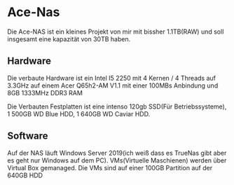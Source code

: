 # Ace-Nas

Die Ace-NAS ist ein kleines Projekt von mir mit bissher 1.1TB(RAW) und soll insgesamt eine kapazität von 30TB haben.

## Hardware

Die verbaute Hardware ist ein Intel I5 2250 mit 4 Kernen / 4 Threads auf 3.3GHz auf einem Acer Q65h2-AM V1.1 mit einer 100MBs Anbindung und 8GB 1333MHz DDR3 RAM

Die Verbauten Festplatten ist eine intenso 120gb SSD(Für Betriebssysteme), 1 500GB WD Blue HDD, 1 640GB WD Caviar HDD.

## Software
Auf der NAS läuft Windows Server 2019(ich weiß dass es TrueNas gibt aber es geht nur Windows auf dem PC). VMs(Virtuelle Maschienen) werden über Virtual Box gemanaged. Die VMs sind auf einer 100GB Partition auf der 640GB HDD

        
